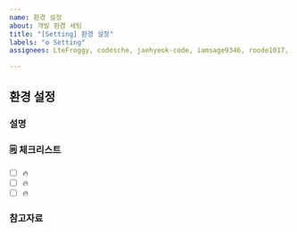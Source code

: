 ```yaml
---
name: 환경 설정
about: 개발 환경 세팅
title: "[Setting] 환경 설정"
labels: "⚙️ Setting"
assignees: LteFroggy, codesche, jaehyeok-code, iamsage9346, roode1017, Kimdonghyeon6306

---
```


## 환경 설정

### 설명

<!-- 간단한 설명을 작성합니다. -->

### 🗒 체크리스트

- [ ] 🔥
- [ ] 🔥
- [ ] 🔥

### 참고자료

<!-- 참고할 정보나 링크를 작성합니다. -->
